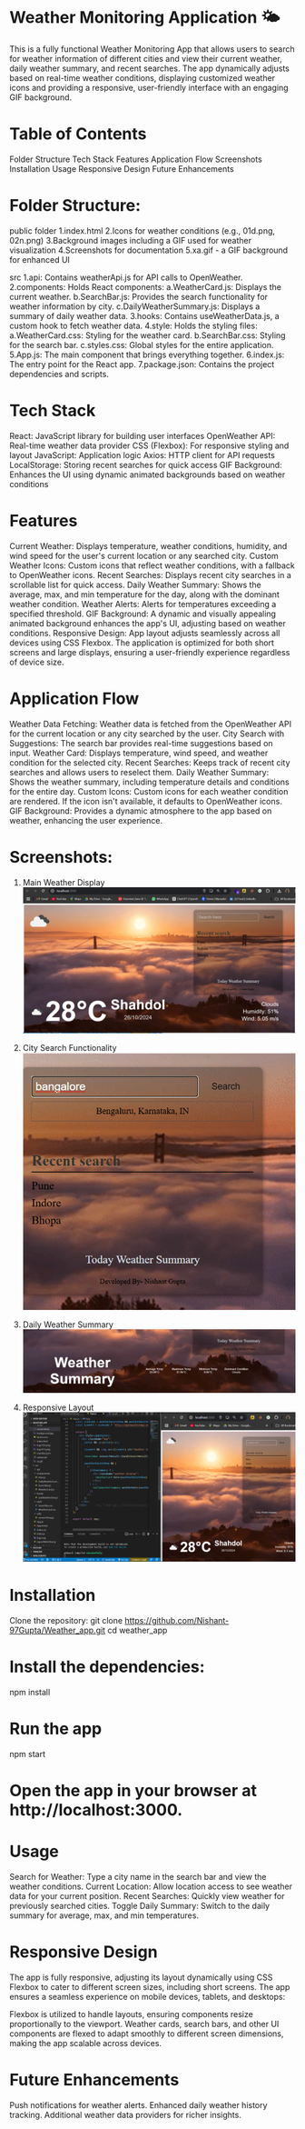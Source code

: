 # Weather Monitoring Application 🌤️
This is a fully functional Weather Monitoring App that allows users to search for weather information of different cities and view their current weather, daily weather summary, and recent searches. The app dynamically adjusts based on real-time weather conditions, displaying customized weather icons and providing a responsive, user-friendly interface with an engaging GIF background.

# Table of Contents
Folder Structure
Tech Stack
Features
Application Flow
Screenshots
Installation
Usage
Responsive Design
Future Enhancements


# Folder Structure:

public folder
1.index.html
2.Icons for weather conditions (e.g., 01d.png, 02n.png)
3.Background images including a GIF used for weather visualization
4.Screenshots for documentation
5.xa.gif - a GIF background for enhanced UI


src
1.api: Contains weatherApi.js for API calls to OpenWeather.
2.components: Holds React components:
     a.WeatherCard.js: Displays the current weather.
     b.SearchBar.js: Provides the search functionality for weather information by city.
     c.DailyWeatherSummary.js: Displays a summary of daily weather data.
3.hooks: Contains useWeatherData.js, a custom hook to fetch weather data.
4.style: Holds the styling files:
      a.WeatherCard.css: Styling for the weather card.
      b.SearchBar.css: Styling for the search bar.
     c.styles.css: Global styles for the entire application.
5.App.js: The main component that brings everything together.
6.index.js: The entry point for the React app.
7.package.json: Contains the project dependencies and scripts.

# Tech Stack
React: JavaScript library for building user interfaces
OpenWeather API: Real-time weather data provider
CSS (Flexbox): For responsive styling and layout
JavaScript: Application logic
Axios: HTTP client for API requests
LocalStorage: Storing recent searches for quick access
GIF Background: Enhances the UI using dynamic animated backgrounds based on weather conditions

# Features
Current Weather: Displays temperature, weather conditions, humidity, and wind speed for the user's current location or any searched city.
Custom Weather Icons: Custom icons that reflect weather conditions, with a fallback to OpenWeather icons.
Recent Searches: Displays recent city searches in a scrollable list for quick access.
Daily Weather Summary: Shows the average, max, and min temperature for the day, along with the dominant weather condition.
Weather Alerts: Alerts for temperatures exceeding a specified threshold.
GIF Background: A dynamic and visually appealing animated background enhances the app's UI, adjusting based on weather conditions.
Responsive Design: App layout adjusts seamlessly across all devices using CSS Flexbox. The application is optimized for both short screens and large displays, ensuring a user-friendly experience regardless of device size.


# Application Flow
Weather Data Fetching: Weather data is fetched from the OpenWeather API for the current location or any city searched by the user.
City Search with Suggestions: The search bar provides real-time suggestions based on input.
Weather Card: Displays temperature, wind speed, and weather condition for the selected city.
Recent Searches: Keeps track of recent city searches and allows users to reselect them.
Daily Weather Summary: Shows the weather summary, including temperature details and conditions for the entire day.
Custom Icons: Custom icons for each weather condition are rendered. If the icon isn't available, it defaults to OpenWeather icons.
GIF Background: Provides a dynamic atmosphere to the app based on weather, enhancing the user experience.


# Screenshots:
 1. Main Weather Display
![Main Weather Display](public/screenshots/main-weather-display.png)

 2. City Search Functionality
![City Search](public/screenshots/city-search.png)

 3. Daily Weather Summary
![Daily Weather Summary](public/screenshots/daily-summary.png)

 5. Responsive Layout
![Responsive Layout](public/screenshots/responsive-layout.png)


# Installation
Clone the repository:
git clone https://github.com/Nishant-97Gupta/Weather_app.git
cd weather_app

# Install the dependencies:
npm install

# Run the app
npm start

# Open the app in your browser at http://localhost:3000.


# Usage
Search for Weather: Type a city name in the search bar and view the weather conditions.
Current Location: Allow location access to see weather data for your current position.
Recent Searches: Quickly view weather for previously searched cities.
Toggle Daily Summary: Switch to the daily summary for average, max, and min temperatures.


# Responsive Design
The app is fully responsive, adjusting its layout dynamically using CSS Flexbox to cater to different screen sizes, including short screens. The app ensures a seamless experience on mobile devices, tablets, and desktops:

Flexbox is utilized to handle layouts, ensuring components resize proportionally to the viewport.
Weather cards, search bars, and other UI components are flexed to adapt smoothly to different screen dimensions, making the app scalable across devices.


# Future Enhancements
Push notifications for weather alerts.
Enhanced daily weather history tracking.
Additional weather data providers for richer insights.

